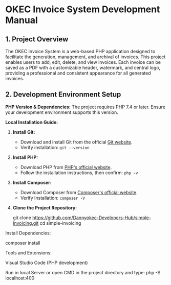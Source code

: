 # OKEC Invoice System Development Manual


## 1. Project Overview

The OKEC Invoice System is a web-based PHP application designed to facilitate the generation, management, and archival of invoices. This project enables users to add, edit, delete, and view invoices. Each invoice can be saved as a PDF with a customizable header, watermark, and central logo, providing a professional and consistent appearance for all generated invoices.


## 2. Development Environment Setup

**PHP Version & Dependencies:** The project requires PHP 7.4 or later. Ensure your development environment supports this version.

**Local Installation Guide:**

1. **Install Git:**
   - Download and install Git from the official [Git website](https://git-scm.com/downloads).
   - Verify installation: `git --version`

2. **Install PHP:**
   - Download PHP from [PHP's official website](https://www.php.net/downloads).
   - Follow the installation instructions, then confirm: `php -v`

3. **Install Composer:**
   - Download Composer from [Composer's official website](https://getcomposer.org/download/).
   - Verify Installation: `composer -V`

4. **Clone the Project Repository:**

   git clone https://github.com/Dannyokec-Developers-Hub/simple-invoicing.git
   cd simple-invoicing

Install Dependencies:

composer install


Tools and Extensions:

Visual Studio Code (PHP development)

Run in local Server or open CMD in the project directory and type: php -S localhost:400
